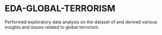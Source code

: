 # EDA-GLOBAL-TERRORISM
Performed exploratory data analysis on the dataset of and derived various insights and issues related to global terrorism.
